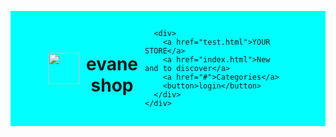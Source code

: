 <!DOCTYPE html>
<html lang="en">
<head>
    <meta charset="UTF-8">
    <meta name="description" content=" لشراء جميع العاب و لوازمها مع تخفيضات قويه جدا " >
    <meta name="keywords" content="shop , game shop , game , pc game shop , gta v , valorent , fc 25 , rdd2 ">
    <meta name="author" content="evane">
   <title> test html</title>

   <style>
    .div1{

      background-color: aqua;
      display: flex;
      border: 5px;
      justify-content: space-between;
      align-items: center;
      padding: 15px 60px;
    }



   </style>

   <!-- Meta Pixel Code -->
<script>
!function(f,b,e,v,n,t,s)
{if(f.fbq)return;n=f.fbq=function(){n.callMethod?
n.callMethod.apply(n,arguments):n.queue.push(arguments)};
if(!f._fbq)f._fbq=n;n.push=n;n.loaded=!0;n.version='2.0';
n.queue=[];t=b.createElement(e);t.async=!0;
t.src=v;s=b.getElementsByTagName(e)[0];
s.parentNode.insertBefore(t,s)}(window, document,'script',
'https://connect.facebook.net/en_US/fbevents.js');
fbq('init', '738555368851549');
fbq('track', 'PageView');
</script>
<noscript><img height="1" width="1" style="display:none"
src="https://www.facebook.com/tr?id=738555368851549&ev=PageView&noscript=1"
/></noscript>
<!-- End Meta Pixel Code -->
    
    
   
</head>
<body>
    <div class="div1">
            <img src="image/logo.png" width="50"> <h1 align="center">evane shop</h1>
    
      <div>
        <a href="test.html">YOUR STORE</a>
        <a href="index.html">New and to discover</a>
        <a href="#">Categories</a>
        <button>login</button>
      </div>
    </div>

    
</body>
</html>
